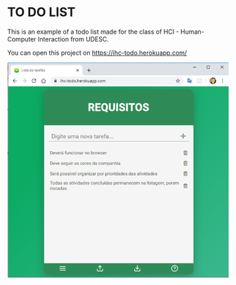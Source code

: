 # TO DO LIST

This is an example of a todo list made for the class of HCI - Human-Computer Interaction from UDESC.

You can open this project on 
https://ihc-todo.herokuapp.com/


<img src="./example.png" width="550">


